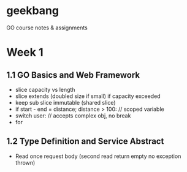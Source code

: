 # geekbang
GO course notes &amp; assignments

# Week 1 
## 1.1 GO Basics and Web Framework
- slice capacity vs length
- slice extends (doubled size if small) if capacity exceeded
- keep sub slice immutable (shared slice)
- if start - end = distance; distance > 100:  // scoped variable
- switch user: // accepts complex obj, no break
- for

## 1.2 Type Definition and Service Abstract
- Read once request body (second read return empty no exception thrown)
